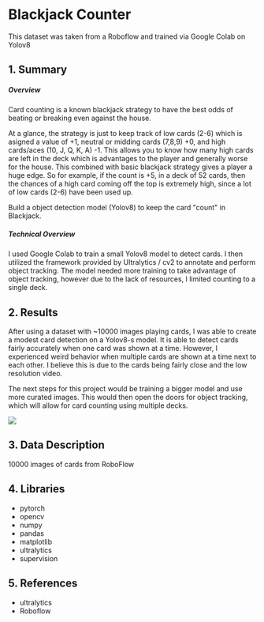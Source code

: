 # Blackjack Counter
This dataset was taken from a Roboflow and trained via Google Colab on Yolov8

## 1. Summary 

##### Overview
Card counting is a known blackjack strategy to have the best odds of beating or breaking even against the house.

At a glance, the strategy is just to keep track of low cards (2-6) which is asigned a value of +1, neutral or midding cards (7,8,9) +0, and high cards/aces (10, J, Q, K, A) -1. This allows you to know how many high cards are left in the deck which is advantages to the player and generally worse for the house. This combined with basic blackjack strategy gives a player a huge edge. So for example, if the count is +5, in a deck of 52 cards, then the chances of a high card coming off the top is extremely high, since a lot of low cards (2-6) have been used up. 

Build a object detection model (Yolov8) to keep the card "count" in Blackjack.

##### Technical Overview
I used Google Colab to train a small Yolov8 model to detect cards. I then utilized the framework provided by Ultralytics / cv2 to annotate and perform object tracking. 
The model needed more training to take advantage of object tracking, however due to the lack of resources, I limited counting to a single deck.

## 2. Results
After using a dataset with ~10000 images playing cards, I was able to create a modest card detection on a Yolov8-s model. It is able to detect cards fairly accurately when one card was shown at a time. However, I experienced weird behavior when multiple cards are shown at a time next to each other. I believe this is due to the cards being fairly close and the low resolution video. 

The next steps for this project would be training a bigger model and use more curated images. This would then open the doors for object tracking, which will allow for card counting using multiple decks.


![]([https://github.com/Your_Repository_Name/Your_GIF_Name.gif](https://github.com/victorvvu/Blackjack-Card-Counter/blob/main/vids/demo1.gif))
## 3. Data Description
10000 images of cards from RoboFlow
  
## 4. Libraries
- pytorch
- opencv
- numpy
- pandas
- matplotlib
- ultralytics
- supervision


## 5. References
- ultralytics
- Roboflow


